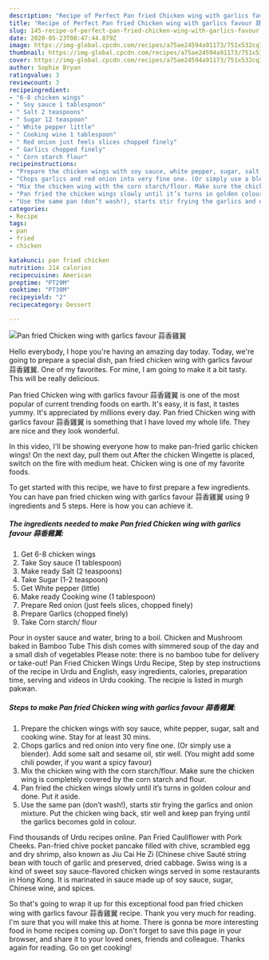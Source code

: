 ```yaml
---
description: "Recipe of Perfect Pan fried Chicken wing with garlics favour 蒜香雞翼"
title: "Recipe of Perfect Pan fried Chicken wing with garlics favour 蒜香雞翼"
slug: 145-recipe-of-perfect-pan-fried-chicken-wing-with-garlics-favour
date: 2020-05-23T08:47:44.879Z
image: https://img-global.cpcdn.com/recipes/a75ae24594a91173/751x532cq70/pan-fried-chicken-wing-with-garlics-favour-蒜香雞翼-recipe-main-photo.jpg
thumbnail: https://img-global.cpcdn.com/recipes/a75ae24594a91173/751x532cq70/pan-fried-chicken-wing-with-garlics-favour-蒜香雞翼-recipe-main-photo.jpg
cover: https://img-global.cpcdn.com/recipes/a75ae24594a91173/751x532cq70/pan-fried-chicken-wing-with-garlics-favour-蒜香雞翼-recipe-main-photo.jpg
author: Sophie Bryan
ratingvalue: 3
reviewcount: 3
recipeingredient:
- "6-8 chicken wings"
- " Soy sauce 1 tablespoon"
- " Salt 2 teaspoons"
- " Sugar 12 teaspoon"
- " White pepper little"
- " Cooking wine 1 tablespoon"
- " Red onion just feels slices chopped finely"
- " Garlics chopped finely"
- " Corn starch flour"
recipeinstructions:
- "Prepare the chicken wings with soy sauce, white pepper, sugar, salt and cooking wine. Stay for at least 30 mins."
- "Chops garlics and red onion into very fine one. (Or simply use a blender). Add some salt and sesame oil, stir well. (You might add some chili powder, if you want a spicy favour)"
- "Mix the chicken wing with the corn starch/flour. Make sure the chicken wing is completely covered by the corn starch and flour."
- "Pan fried the chicken wings slowly until it’s turns in golden colour and done. Put it aside."
- "Use the same pan (don’t wash!), starts stir frying the garlics and onion mixture. Put the chicken wing back, stir well and keep pan frying until the garlics becomes gold in colour."
categories:
- Recipe
tags:
- pan
- fried
- chicken

katakunci: pan fried chicken 
nutrition: 214 calories
recipecuisine: American
preptime: "PT29M"
cooktime: "PT30M"
recipeyield: "2"
recipecategory: Dessert

---
```



![Pan fried Chicken wing with garlics favour 蒜香雞翼](https://img-global.cpcdn.com/recipes/a75ae24594a91173/751x532cq70/pan-fried-chicken-wing-with-garlics-favour-蒜香雞翼-recipe-main-photo.jpg)

Hello everybody, I hope you're having an amazing day today. Today, we're going to prepare a special dish, pan fried chicken wing with garlics favour 蒜香雞翼. One of my favorites. For mine, I am going to make it a bit tasty. This will be really delicious.

Pan fried Chicken wing with garlics favour 蒜香雞翼 is one of the most popular of current trending foods on earth. It's easy, it is fast, it tastes yummy. It's appreciated by millions every day. Pan fried Chicken wing with garlics favour 蒜香雞翼 is something that I have loved my whole life. They are nice and they look wonderful.

In this video, I&#39;ll be showing everyone how to make pan-fried garlic chicken wings! On the next day, pull them out After the chicken Wingette is placed, switch on the fire with medium heat. Chicken wing is one of my favorite foods.


To get started with this recipe, we have to first prepare a few ingredients. You can have pan fried chicken wing with garlics favour 蒜香雞翼 using 9 ingredients and 5 steps. Here is how you can achieve it.

<!--inarticleads1-->

##### The ingredients needed to make Pan fried Chicken wing with garlics favour 蒜香雞翼:

1. Get 6-8 chicken wings
1. Take  Soy sauce (1 tablespoon)
1. Make ready  Salt (2 teaspoons)
1. Take  Sugar (1-2 teaspoon)
1. Get  White pepper (little)
1. Make ready  Cooking wine (1 tablespoon)
1. Prepare  Red onion (just feels slices, chopped finely)
1. Prepare  Garlics (chopped finely)
1. Take  Corn starch/ flour


Pour in oyster sauce and water, bring to a boil. Chicken and Mushroom baked in Bamboo Tube This dish comes with simmered soup of the day and a small dish of vegetables Please note: there is no bamboo tube for delivery or take-out! Pan Fried Chicken Wings Urdu Recipe, Step by step instructions of the recipe in Urdu and English, easy ingredients, calories, preparation time, serving and videos in Urdu cooking. The recipie is listed in murgh pakwan. 

<!--inarticleads2-->

##### Steps to make Pan fried Chicken wing with garlics favour 蒜香雞翼:

1. Prepare the chicken wings with soy sauce, white pepper, sugar, salt and cooking wine. Stay for at least 30 mins.
1. Chops garlics and red onion into very fine one. (Or simply use a blender). Add some salt and sesame oil, stir well. (You might add some chili powder, if you want a spicy favour)
1. Mix the chicken wing with the corn starch/flour. Make sure the chicken wing is completely covered by the corn starch and flour.
1. Pan fried the chicken wings slowly until it’s turns in golden colour and done. Put it aside.
1. Use the same pan (don’t wash!), starts stir frying the garlics and onion mixture. Put the chicken wing back, stir well and keep pan frying until the garlics becomes gold in colour.


Find thousands of Urdu recipes online. Pan Fried Cauliflower with Pork Cheeks. Pan-fried chive pocket pancake filled with chive, scrambled egg and dry shrimp, also known as Jiu Cai He Zi (Chinese chive Sauté string bean with touch of garlic and preserved, dried cabbage. Swiss wing is a kind of sweet soy sauce-flavored chicken wings served in some restaurants in Hong Kong. It is marinated in sauce made up of soy sauce, sugar, Chinese wine, and spices. 

So that's going to wrap it up for this exceptional food pan fried chicken wing with garlics favour 蒜香雞翼 recipe. Thank you very much for reading. I'm sure that you will make this at home. There is gonna be more interesting food in home recipes coming up. Don't forget to save this page in your browser, and share it to your loved ones, friends and colleague. Thanks again for reading. Go on get cooking!
